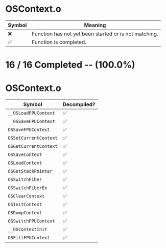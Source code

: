 # OSContext.o
| Symbol | Meaning 
| ------------- | ------------- 
| :x: | Function has not yet been started or is not matching. 
| :white_check_mark: | Function is completed. 


# 16 / 16 Completed -- (100.0%)
# OSContext.o
| Symbol | Decompiled? |
| ------------- | ------------- |
| `__OSLoadFPUContext` | :white_check_mark: |
| `__OSSaveFPUContext` | :white_check_mark: |
| `OSSaveFPUContext` | :white_check_mark: |
| `OSSetCurrentContext` | :white_check_mark: |
| `OSGetCurrentContext` | :white_check_mark: |
| `OSSaveContext` | :white_check_mark: |
| `OSLoadContext` | :white_check_mark: |
| `OSGetStackPointer` | :white_check_mark: |
| `OSSwitchFiber` | :white_check_mark: |
| `OSSwitchFiberEx` | :white_check_mark: |
| `OSClearContext` | :white_check_mark: |
| `OSInitContext` | :white_check_mark: |
| `OSDumpContext` | :white_check_mark: |
| `OSSwitchFPUContext` | :white_check_mark: |
| `__OSContextInit` | :white_check_mark: |
| `OSFillFPUContext` | :white_check_mark: |
